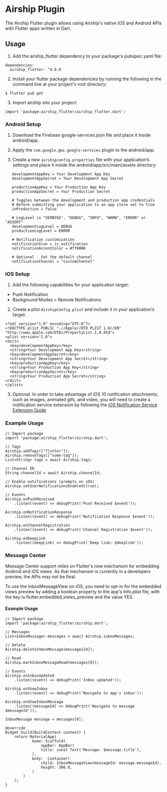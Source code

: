 # Airship Plugin

The Airship Flutter plugin allows using Airship's native iOS and Android APIs with Flutter apps written in Dart.

## Usage

1. Add the airship_flutter dependency to your package's pubspec.yaml file:

```
dependencies:
  airship_flutter: ^4.0.0
```

2. Install your flutter package dependencies by running the following in the command line at your project's root directory:

```
$ flutter pub get
```

3. Import airship into your project:

```
import 'package:airship_flutter/airship_flutter.dart';
```

### Android Setup

1) Download the Firebase google-services.json file and place it inside android/app.

2) Apply the `com.google.gms.google-services` plugin to the android/app.

3) Create a new `airshipconfig.properties` file with your application’s settings and
place it inside the android/app/src/main/assets directory:

```
   developmentAppKey = Your Development App Key
   developmentAppSecret = Your Development App Secret

   productionAppKey = Your Production App Key
   productionAppSecret = Your Production Secret

   # Toggles between the development and production app credentials
   # Before submitting your application to an app store set to true
   inProduction = false

   # LogLevel is "VERBOSE", "DEBUG", "INFO", "WARN", "ERROR" or "ASSERT"
   developmentLogLevel = DEBUG
   productionLogLevel = ERROR

   # Notification customization
   notificationIcon = ic_notification
   notificationAccentColor = #ff0000

   # Optional - Set the default channel
   notificationChannel = "customChannel"
```

### iOS Setup

1) Add the following capabilities for your application target:
  - Push Notification
  - Background Modes > Remote Notifications

2) Create a plist `AirshipConfig.plist` and include it in your application’s target:
```
<?xml version="1.0" encoding="UTF-8"?>
<!DOCTYPE plist PUBLIC "-//Apple//DTD PLIST 1.0//EN" "http://www.apple.com/DTDs/PropertyList-1.0.dtd">
<plist version="1.0">
<dict>
  <key>developmentAppKey</key>
  <string>Your Development App Key</string>
  <key>developmentAppSecret</key>
  <string>Your Development App Secret</string>
  <key>productionAppKey</key>
  <string>Your Production App Key</string>
  <key>productionAppSecret</key>
  <string>Your Production App Secret</string>
</dict>
</plist>
```

3) Optional. In order to take advantage of iOS 10 notification attachments, such as images, animated gifs, and
video, you will need to create a notification service extension by following the [iOS Notification Service Extension Guide](https://docs.urbanairship.com/platform/reference/ios-extension/)


### Example Usage

```
// Import package
import 'package:airship_flutter/airship.dart';

// Tags
Airship.addTags(["flutter"]);
Airship.removeTags(["some-tag"]);
List<String> tags = await Airship.tags;

// Channel ID
String channelId = await Airship.channelId;

// Enable notifications (prompts on iOS)
Airship.setUserNotificationsEnabled(true);

// Events
Airship.onPushReceived
    .listen((event) => debugPrint('Push Received $event'));

Airship.onNotificationResponse
    .listen((event) => debugPrint('Notification Response $event'));

Airship.onChannelRegistration
    .listen((event) => debugPrint('Channel Registration $event'));

Airship.onDeepLink
    .listen((deepLink) => debugPrint('Deep link: $deeplink'));

```


### Message Center

Message Center support relies on Flutter's new mechanism for embedding Android and iOS views. As that mechanism is currently in a developers preview, the APIs may not be final.

To use the InboxMessageView on iOS, you need to opt-in for the embedded views preview by adding a boolean property to the app's Info.plist file, with the key io.flutter.embedded_views_preview and the value YES.

#### Example Usage

```
// Import package
import 'package:airship_flutter/airship.dart';

// Messages
List<InboxMessage> messages = await Airship.inboxMessages;

// Delete
Airship.deleteInboxMessage(messages[0]);

// Read
Airship.markInboxMessageRead(messages[0]);

// Events
Airship.onInboxUpdated
    .listen((event) => debugPrint('Inbox updated'));

Airship.onShowInbox
    .listen((event) => debugPrint('Navigate to app's inbox'));

Airship.onShowInboxMessage
    .listen((messageId) => debugPrint('Navigate to message $messageId'));

InboxMessage message = messages[0];

@override
Widget build(BuildContext context) {
    return MaterialApp(
            home: Scaffold(
                appBar: AppBar(
                title: const Text('Message: $message.title'),
            ),
            body:  Container(
                child: InboxMessageView(messageId: message.messageId),
                height: 300.0,
            )
        )
    );
}
```
